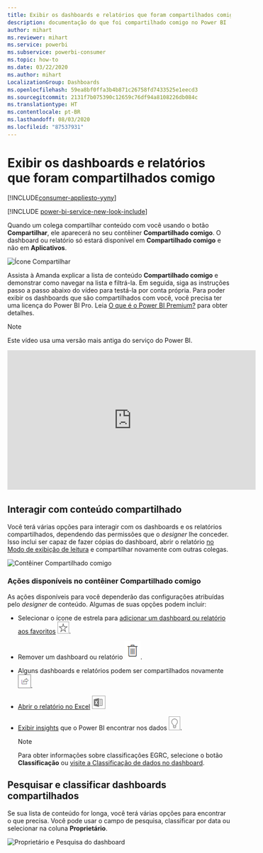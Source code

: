 ```yaml
---
title: Exibir os dashboards e relatórios que foram compartilhados comigo
description: documentação do que foi compartilhado comigo no Power BI
author: mihart
ms.reviewer: mihart
ms.service: powerbi
ms.subservice: powerbi-consumer
ms.topic: how-to
ms.date: 03/22/2020
ms.author: mihart
LocalizationGroup: Dashboards
ms.openlocfilehash: 59ea8bf0ffa3b4b871c26758fd7433525e1eecd3
ms.sourcegitcommit: 2131f7b075390c12659c76df94a8108226db084c
ms.translationtype: HT
ms.contentlocale: pt-BR
ms.lasthandoff: 08/03/2020
ms.locfileid: "87537931"
---
```

# <a name="display-the-dashboards-and-reports-that-have-been-shared-with-me"></a>Exibir os dashboards e relatórios que foram compartilhados comigo

[!INCLUDE[consumer-appliesto-yyny](../includes/consumer-appliesto-yyny.md)]

[!INCLUDE [power-bi-service-new-look-include](../includes/power-bi-service-new-look-include.md)]

Quando um colega compartilhar conteúdo com você usando o botão **Compartilhar**, ele aparecerá no seu contêiner **Compartilhado comigo**. O dashboard ou relatório só estará disponível em **Compartilhado comigo** e não em **Aplicativos**.

![Ícone Compartilhar](./media/end-user-shared-with-me/power-bi-share-dashboard.png)

Assista à Amanda explicar a lista de conteúdo **Compartilhado comigo** e demonstrar como navegar na lista e filtrá-la. Em seguida, siga as instruções passo a passo abaixo do vídeo para testá-la por conta própria. Para poder exibir os dashboards que são compartilhados com você, você precisa ter uma licença do Power BI Pro. Leia [O que é o Power BI Premium?](../admin/service-premium-what-is.md) para obter detalhes.
    

> [!NOTE]
> Este vídeo usa uma versão mais antiga do serviço do Power BI.
    

<iframe width="560" height="315" src="https://www.youtube.com/embed/G26dr2PsEpk" frameborder="0" allowfullscreen></iframe>

## <a name="interact-with-shared-content"></a>Interagir com conteúdo compartilhado

Você terá várias opções para interagir com os dashboards e os relatórios compartilhados, dependendo das permissões que o *designer* lhe conceder. Isso inclui ser capaz de fazer cópias do dashboard, abrir o relatório [no Modo de exibição de leitura](end-user-reading-view.md) e compartilhar novamente com outras colegas.

![Contêiner Compartilhado comigo](./media/end-user-shared-with-me/power-bi-shared.png)

### <a name="actions-available-from-the-shared-with-me-container"></a>Ações disponíveis no contêiner **Compartilhado comigo**
As ações disponíveis para você dependerão das configurações atribuídas pelo *designer* de conteúdo. Algumas de suas opções podem incluir:
* Selecionar o ícone de estrela para [adicionar um dashboard ou relatório aos favoritos](end-user-favorite.md) ![ícone de estrela](./media/end-user-shared-with-me/power-bi-star-icon.png).
* Remover um dashboard ou relatório  ![ícone de lixeira](./media/end-user-shared-with-me/power-bi-delete-icon.png).
* Alguns dashboards e relatórios podem ser compartilhados novamente  ![ícone compartilhar](./media/end-user-shared-with-me/power-bi-share-icon-new.png).
* [Abrir o relatório no Excel](end-user-export.md) ![ícone Exportar para o Excel](./media/end-user-shared-with-me/power-bi-excel.png) 
* [Exibir insights](end-user-insights.md) que o Power BI encontrar nos dados ![ícone de insights](./media/end-user-shared-with-me/power-bi-insights.png).
  
  > [!NOTE]
  > Para obter informações sobre classificações EGRC, selecione o botão **Classificação** ou [visite a Classificação de dados no dashboard](../create-reports/service-data-classification.md).
  > 


## <a name="search-and-sort-shared-dashboards"></a>Pesquisar e classificar dashboards compartilhados
Se sua lista de conteúdo for longa, você terá várias opções para encontrar o que precisa. Você pode usar o campo de pesquisa, classificar por data ou selecionar na coluna **Proprietário**.    

![Proprietário e Pesquisa do dashboard](./media/end-user-shared-with-me/power-bi-sort.png)
